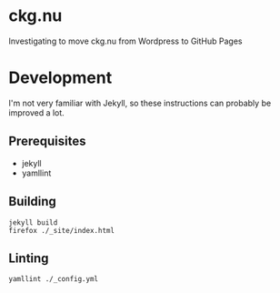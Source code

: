 # ckg.nu
Investigating to move ckg.nu from Wordpress to GitHub Pages

# Development

I'm not very familiar with Jekyll, so these instructions can probably be improved a lot.

## Prerequisites

* jekyll
* yamllint

## Building

```shell
jekyll build
firefox ./_site/index.html
```

## Linting

```shell
yamllint ./_config.yml
```

